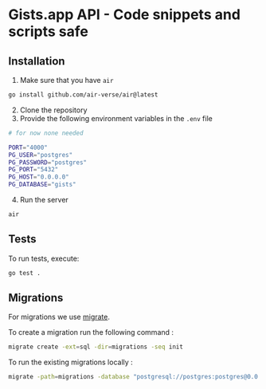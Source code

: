 # Gists.app API - Code snippets and scripts safe

## Installation

1. Make sure that you have `air`

```bash
go install github.com/air-verse/air@latest
```

2. Clone the repository
3. Provide the following environment variables in the `.env` file

```bash
# for now none needed

PORT="4000"
PG_USER="postgres"
PG_PASSWORD="postgres"
PG_PORT="5432"
PG_HOST="0.0.0.0"
PG_DATABASE="gists"
```

4. Run the server

```bash
air
```

## Tests

To run tests, execute:

```bash
go test .
```

## Migrations

For migrations we use [migrate](https://github.com/golang-migrate/migrate).

To create a migration run the following command :

```bash
migrate create -ext=sql -dir=migrations -seq init
```

To run the existing migrations locally :

```bash
migrate -path=migrations -database "postgresql://postgres:postgres@0.0.0.0:5432/gists?sslmode=disable" -verbose up
```
